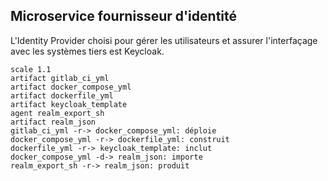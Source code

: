 ## Microservice fournisseur d'identité

L'Identity Provider choisi pour gérer les utilisateurs et assurer l'interfaçage avec les systèmes tiers est Keycloak.

```plantuml
scale 1.1
artifact gitlab_ci_yml
artifact docker_compose_yml
artifact dockerfile_yml
artifact keycloak_template
agent realm_export_sh
artifact realm_json
gitlab_ci_yml -r-> docker_compose_yml: déploie
docker_compose_yml -r-> dockerfile_yml: construit
dockerfile_yml -r-> keycloak_template: inclut
docker_compose_yml -d-> realm_json: importe
realm_export_sh -r-> realm_json: produit
```
